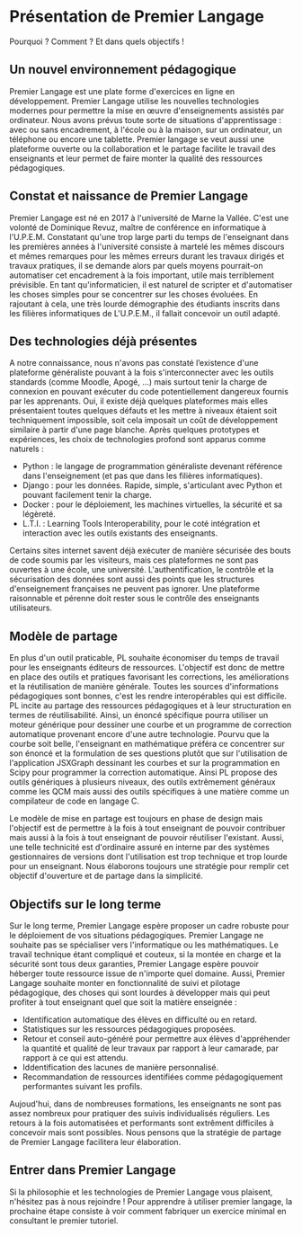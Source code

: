 # Présentation de Premier Langage

Pourquoi ? Comment ? Et dans quels objectifs !

## Un nouvel environnement pédagogique

Premier Langage est une plate forme d'exercices en ligne en développement. Premier Langage utilise 
les nouvelles technologies modernes pour permettre la mise en œuvre d'enseignements assistés par 
ordinateur. Nous avons prévus toute sorte de situations d'apprentissage : avec ou sans encadrement,
à l'école ou à la maison, sur un ordinateur, un téléphone ou encore une tablette. Premier langage
se veut aussi une plateforme ouverte ou la collaboration et le partage facilite le travail des 
enseignants et leur permet de faire monter la qualité des ressources pédagogiques.


## Constat et naissance de Premier Langage

Premier Langage est né en 2017 à l'université de Marne la Vallée. C'est une volonté de Dominique 
Revuz, maître de conférence en informatique à l'U.P.E.M. Constatant qu'une trop large parti du temps
de l'enseignant dans les premières années à l'université consiste à martelé les mêmes discours et
mêmes remarques pour les mêmes erreurs durant les travaux dirigés et travaux pratiques, il se demande
alors par quels moyens pourrait-on automatiser cet encadrement à la fois important, utile mais 
terriblement prévisible. En tant qu'informaticien, il est naturel de scripter et d'automatiser les 
choses simples pour se concentrer sur les choses évoluées. En rajoutant à cela, une très lourde
démographie des étudiants inscrits dans les filières informatiques de L'U.P.E.M., il fallait concevoir
un outil adapté.


## Des technologies déjà présentes

A notre connaissance, nous n'avons pas constaté l’existence d'une plateforme généraliste pouvant
à la fois s'interconnecter avec les outils standards (comme Moodle, Apogé, ...) mais surtout
tenir la charge de connexion en pouvant exécuter du code potentiellement dangereux fournis par les
apprenants. Oui, il existe déjà quelques plateformes mais elles présentaient toutes quelques défauts
et les mettre à niveaux étaient soit techniquement impossible, soit cela imposait un coût de 
développement similaire à partir d'une page blanche. Après quelques prototypes et expériences, les
choix de technologies profond sont apparus comme naturels :
* Python : le langage de programmation généraliste devenant référence dans l'enseignement (et pas 
  que dans les filières informatiques).
* Django : pour les données. Rapide, simple, s'articulant avec Python et pouvant facilement tenir 
  la charge.
* Docker : pour le déploiement, les machines virtuelles, la sécurité et sa légèreté.
* L.T.I. : Learning Tools Interoperability, pour le coté intégration et interaction avec les outils
  existants des enseignants.

Certains sites internet savent déjà exécuter de manière sécurisée des bouts de code soumis par les visiteurs, 
mais ces plateformes ne sont pas ouvertes à une école, une université. L'authentification, le contrôle
et la sécurisation des données sont aussi des points que les structures d'enseignement françaises ne
peuvent pas ignorer. Une plateforme raisonnable et pérenne doit rester sous le contrôle des enseignants
utilisateurs.


## Modèle de partage

En plus d'un outil praticable, PL souhaite économiser du temps de travail pour les enseignants éditeurs
de ressources. L'objectif est donc de mettre en place des outils et pratiques favorisant les 
corrections, les améliorations et la réutilisation de manière générale. Toutes les sources d'informations
pédagogiques sont bonnes, c'est les rendre interopérables qui est difficile. PL incite au partage des
ressources pédagogiques et à leur structuration en termes de réutilisabilité. Ainsi, un énoncé spécifique
pourra utiliser un moteur générique pour dessiner une courbe et un programme de correction automatique
provenant encore d'une autre technologie. Pourvu que la courbe soit belle, l'enseignant en mathématique
préféra ce concentrer sur son énoncé et la formulation de ses questions plutôt que sur l'utilisation
de l'application JSXGraph dessinant les courbes et sur la programmation en Scipy pour programmer la 
correction automatique. Ainsi PL propose des outils génériques à plusieurs niveaux, des outils extrêmement
généraux comme les QCM mais aussi des outils spécifiques à une matière comme un compilateur de code en
langage C.

Le modèle de mise en partage est toujours en phase de design mais l'objectif est de permettre à la fois 
à tout enseignant de pouvoir contribuer mais aussi à la fois à tout enseignant de pouvoir réutiliser 
l'existant. Aussi, une telle technicité est d'ordinaire assuré en interne par des systèmes gestionnaires 
de versions dont l'utilisation est trop technique et trop lourde pour un enseignant. Nous élaborons
toujours une stratégie pour remplir cet objectif d'ouverture et de partage dans la simplicité.


## Objectifs sur le long terme

Sur le long terme, Premier Langage espère proposer un cadre robuste pour le déploiement de vos situations
pédagogiques. Premier Langage ne souhaite pas se spécialiser vers l'informatique ou les mathématiques. Le 
travail technique étant compliqué et couteux, si la montée en charge et la sécurité sont tous deux garanties, 
Premier Langage espère pouvoir héberger toute ressource issue de n'importe quel domaine. Aussi, Premier 
Langage souhaite monter en fonctionnalité de suivi et pilotage pédagogique, des choses qui sont lourdes à
développer mais qui peut profiter à tout enseignant quel que soit la matière enseignée :
* Identification automatique des élèves en difficulté ou en retard.
* Statistiques sur les ressources pédagogiques proposées.
* Retour et conseil auto-généré pour permettre aux élèves d'appréhender la quantité et qualité de leur 
  travaux par rapport à leur camarade, par rapport à ce qui est attendu.
* Iddentification des lacunes de manière personnalisé.
* Recommandation de ressources identifiées comme pédagogiquement performantes suivant les profils.

Aujoud'hui, dans de nombreuses formations, les enseignants ne sont pas assez nombreux pour pratiquer des 
suivis individualisés réguliers. Les retours à la fois automatisées et performants sont extrêment 
difficiles à concevoir mais sont possibles. Nous pensons que la stratégie de partage de Premier Langage
facilitera leur élaboration.


## Entrer dans Premier Langage

Si la philosophie et les technologies de Premier Langage vous plaisent, n'hésitez pas à nous rejoindre ! Pour
apprendre à utiliser premier langage, la prochaine étape consiste à voir comment fabriquer un exercice 
minimal en consultant le premier tutoriel.
